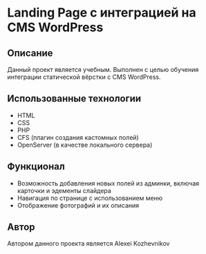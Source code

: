 
# Landing Page с интеграцией на CMS WordPress

## Описание
Данный проект является учебным. Выполнен с целью обучения интеграции статической вёрстки с CMS WordPress.

## Использованные технологии
- HTML
- CSS
- PHP
- CFS (плагин создания кастомных полей)
- OpenServer (в качестве локального сервера)

## Функционал
- Возможность добавления новых полей из админки, включая карточки и эдементы слайдера
- Навигация по странице с использованием меню
- Отображение фотографий и их описания

## Автор
Автором данного проекта является Alexei Kozhevnikov
